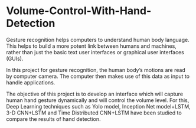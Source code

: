# Volume-Control-With-Hand-Detection
Gesture recognition helps computers to understand human body language. This helps to build a more potent link between humans and machines, rather than just the basic text user interfaces or graphical user interfaces (GUIs).

In this project for gesture recognition, the human body’s motions are read by computer camera. The computer then makes use of this data as input to handle applications.

The objective of this project is to develop an interface which will capture human hand gesture dynamically and will control the volume level. For this, Deep Learning techniques such as Yolo model, Inception Net model+LSTM, 3-D CNN+LSTM and Time Distributed CNN+LSTM have been studied to compare the results of hand detection.

